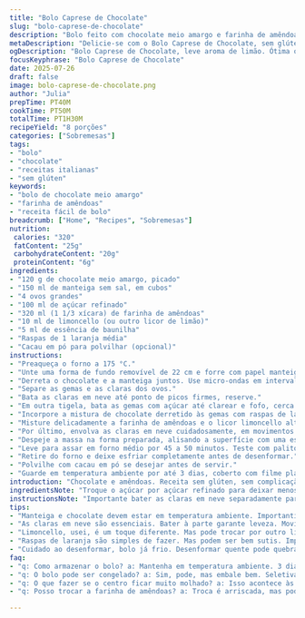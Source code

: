 ```yaml
---
title: "Bolo Caprese de Chocolate"
slug: "bolo-caprese-de-chocolate"
description: "Bolo feito com chocolate meio amargo e farinha de amêndoas. Sem glúten, com leve aroma de licor de amêndoas e toque cítrico. Textura úmida, densa. Cozimento controlado para ponto ideal — centro úmido, bordas firmes. Perfeito para agradar intolerantes ao glúten ou fãs de receitas italianas. Sem nozes adicionadas. Açúcar reduzido para menos doce. Descasque as raspas de laranja para um twist. Recomendado conservar em temperatura ambiente por até 3 dias."
metaDescription: "Delicie-se com o Bolo Caprese de Chocolate, sem glúten, feito de chocolate meio amargo e farinha de amêndoas. Textura densa e úmida."
ogDescription: "Bolo Caprese de Chocolate, leve aroma de limão. Ótima opção sem glúten. Ideal para agradar a todos na sua festa."
focusKeyphrase: "Bolo Caprese de Chocolate"
date: 2025-07-26
draft: false
image: bolo-caprese-de-chocolate.png
author: "Julia"
prepTime: PT40M
cookTime: PT50M
totalTime: PT1H30M
recipeYield: "8 porções"
categories: ["Sobremesas"]
tags:
- "bolo"
- "chocolate"
- "receitas italianas"
- "sem glúten"
keywords:
- "bolo de chocolate meio amargo"
- "farinha de amêndoas"
- "receita fácil de bolo"
breadcrumb: ["Home", "Recipes", "Sobremesas"]
nutrition: 
 calories: "320"
 fatContent: "25g"
 carbohydrateContent: "20g"
 proteinContent: "6g"
ingredients:
- "120 g de chocolate meio amargo, picado"
- "150 ml de manteiga sem sal, em cubos"
- "4 ovos grandes"
- "100 ml de açúcar refinado"
- "320 ml (1 1/3 xícara) de farinha de amêndoas"
- "10 ml de limoncello (ou outro licor de limão)"
- "5 ml de essência de baunilha"
- "Raspas de 1 laranja média"
- "Cacau em pó para polvilhar (opcional)"
instructions:
- "Preaqueça o forno a 175 °C."
- "Unte uma forma de fundo removível de 22 cm e forre com papel manteiga. Reserve."
- "Derreta o chocolate e a manteiga juntos. Use micro-ondas em intervalos de 30 s mexendo entre eles, ou banho-maria. Misture até ficar homogêneo. Deixe amornar."
- "Separe as gemas e as claras dos ovos."
- "Bata as claras em neve até ponto de picos firmes, reserve."
- "Em outra tigela, bata as gemas com açúcar até clarear e fofo, cerca de 4 minutos em velocidade média."
- "Incorpore a mistura de chocolate derretido às gemas com raspas de laranja e essência de baunilha."
- "Misture delicadamente a farinha de amêndoas e o licor limoncello alternadamente, cuidando para não perder o volume."
- "Por último, envolva as claras em neve cuidadosamente, em movimentos de baixo para cima."
- "Despeje a massa na forma preparada, alisando a superfície com uma espátula."
- "Leve para assar em forno médio por 45 a 50 minutos. Teste com palito: deve sair com algumas migalhas úmidas."
- "Retire do forno e deixe esfriar completamente antes de desenformar."
- "Polvilhe com cacau em pó se desejar antes de servir."
- "Guarde em temperatura ambiente por até 3 dias, coberto com filme plástico."
introduction: "Chocolate e amêndoas. Receita sem glúten, sem complicação, direto para o forno. Tempo certo para ponto úmido, leve aroma de limão que quebra aquele clima pesado do chocolate. O cacao polvilhado dá o toque final, como dizer 'olha só, tô aqui'. Nutrientes densos da farinha de amêndoas, gordura da manteiga batida com ovos. Não é nada doce demais, menos açúcar que o usual, pra não esconder esse sabor intenso. Misturando vinho da fruta cítrica, limoncello - qualquer licor de limão serve. Um bolo que chega na mesa com cara de festa, textura certa, aquela coisa que desaparece rápido. Pra amantes do doce escuro, quem foge do trigo, pra família toda. Sem nozes, só o fruto da amêndoa em pó. O que sobra? Moral de guardar, sorrir, repetir o pedido."
ingredientsNote: "Troque o açúcar por açúcar refinado para deixar menos enjoativo. Use licor de limão em vez de amaretto para um sabor fresco. A farinha de amêndoas pode ser comprada pronta ou feita em casa com amêndoas levemente trituradas, mas não vire farinha grossa demais. O chocolate meio amargo pode variar em porcentagem, por volta de 60-70% funciona bem. A manteiga precisa estar em temperatura ambiente antes de derreter com o chocolate para evitar que o preparo fique pesado. As raspas de laranja deixam o bolo com aroma cítrico, mas podem ser substituídas por limão siciliano se quiser um toque mais forte. O cacau em pó para finalização é opcional, mas dá charme. Formas de mais de 22 cm podem deixar o bolo muito fino; ajuste os tempos."
instructionsNote: "Importante bater as claras em neve separadamente para manter a leveza do bolo. Atenção para incorporar as claras com cuidado, movimentos de baixo para cima, evitando misturar demais para não perder a aeração. A mistura do chocolate com manteiga tem que estar morna, não quente, para não cozinhar as gemas. Uso da espátula é recomendado, utensílio que mistura delicadamente. Passar pela peneira o cacau para evitar grumos na cobertura. Durante o cozimento, observe o tempo — no final do forno, o centro deve sair com migalhinhas úmidas, sinal de textura perfeita, não totalmente seco. Depois de frio, desenforme para evitar quebra. Guarde em local fresco mas não gelado para que o sabor se mantenha e textura não endureça demais."
tips:
- "Manteiga e chocolate devem estar em temperatura ambiente. Importantíssimo para evitar que a massa fique pesada. Use micro-ondas ou banho-maria. Não deixe muito quente, só morninho. Esquecer esse detalhe pode complicar a textura do bolo. Foque nisso."
- "As claras em neve são essenciais. Bater à parte garante leveza. Movimentos de baixo para cima. Não misture demais. Cuide para não perder ar. Incorporar é arte, delicadeza na mistura. Um passo que faz diferença marcante no resultado final. Repita se necessário."
- "Limoncello, usei, é um toque diferente. Mas pode trocar por outro licor ou até o suco do limão. Limão siciliano também combina muito bem. Cada uma dessas opções traz um sabor próprio. O foco é frescor e leveza no chocolate. Já pensou em usar outra fruta cítrica? Pode vibrar o sabor."
- "Raspas de laranja são simples de fazer. Mas podem ser bem sutis. Importante no aroma, mas não precisa exagerar. Se não gosta, substitua por limão. No final, o cacau em pó é opcional, mas dá aquele tchan na apresentação. Sabe,  visual e sabor se conectando."
- "Cuidado ao desenformar, bolo já frio. Desenformar quente pode quebrar. Espere esfriar completo. A sobreposição do cacau, se decidido usar, deve ser peneirada. Isso ajuda na apresentação. Não deixe qualquer grumo. E garantir que o bolo sirva bem é sempre o foco."
faq:
- "q: Como armazenar o bolo? a: Mantenha em temperatura ambiente. 3 dias no máximo. Bem coberto. Filme plástico funciona. Também pode cortar em fatias para não secar. Ponto ideal é o frescor."
- "q: O bolo pode ser congelado? a: Sim, pode, mas embale bem. Seletivamente, mesmo. Use filme plástico e depois saco resistente. Descongelar à temperatura ambiente. Isso ajuda a manter a textura."
- "q: O que fazer se o centro ficar muito molhado? a: Isso acontece às vezes. Ajuste tempo do forno. Testar com palito sempre. Aquele truque vale, ele deve sair com migalhas. Se passar do ponto, quem sabe fazer um sorvete?"
- "q: Posso trocar a farinha de amêndoas? a: Troca é arriscada, mas pode. Frutos secos diferentes, seja esperto. Substitua com outra farinha, com cuidado. Mas não é a mesma coisa. Pra manter textura única, prefira amêndoas."

---
```

